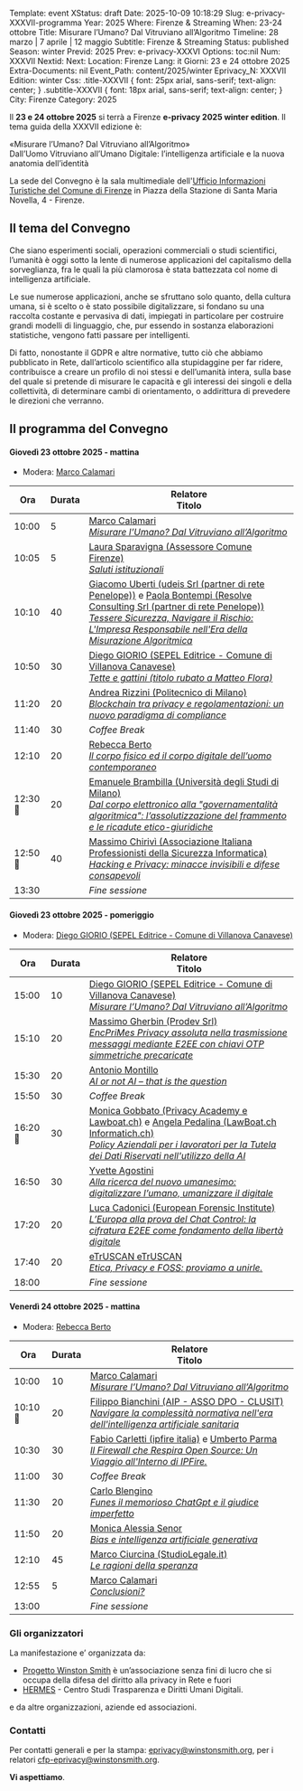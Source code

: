 Template: event
XStatus: draft
Date: 2025-10-09 10:18:29
Slug: e-privacy-XXXVII-programma
Year: 2025
Where: Firenze & Streaming
When: 23-24 ottobre
Title: Misurare l’Umano? Dal Vitruviano all’Algoritmo
Timeline: 28 marzo | 7 aprile | 12 maggio
Subtitle: Firenze & Streaming
Status: published
Season: winter
Previd: 2025
Prev: e-privacy-XXXVI
Options: toc:nil
Num: XXXVII
Nextid: 
Next: 
Location: Firenze
Lang: it
Giorni: 23 e 24 ottobre 2025
Extra-Documents: nil
Event_Path: content/2025/winter
Eprivacy_N: XXXVII
Edition: winter
Css: .title-XXXVII { font: 25px arial, sans-serif; text-align: center; }   .subtitle-XXXVII { font: 18px arial, sans-serif; text-align: center; }
City: Firenze
Category: 2025

Il **23 e 24 ottobre 2025** si terrà a Firenze **e-privacy 2025 winter edition**.
 Il tema guida della XXXVII edizione è:

<div class="title-XXXVII">«Misurare l’Umano? Dal Vitruviano all’Algoritmo»</div>
<div class="subtitle-XXXVII">Dall’Uomo Vitruviano all’Umano Digitale: l’intelligenza artificiale e la nuova anatomia dell’identità</div>

La sede del Convegno è la sala multimediale dell'[Ufficio Informazioni Turistiche del Comune di Firenze](http://e-privacy.winstonsmith.org/e-privacy-XXXVII-come-arrivare.html) in Piazza della Stazione di Santa Maria Novella, 4 - Firenze.
<br/>

## Il tema del Convegno
Che siano esperimenti sociali, operazioni commerciali o studi scientifici, l’umanità è oggi sotto la lente di numerose applicazioni del capitalismo della sorveglianza, fra le quali la più clamorosa è stata battezzata col nome di intelligenza artificiale.

Le sue numerose applicazioni, anche se sfruttano solo quanto, della cultura umana, si è scelto o è stato possibile digitalizzare, si fondano su una raccolta costante e pervasiva di dati, impiegati in particolare per costruire grandi modelli di linguaggio, che, pur essendo in sostanza elaborazioni statistiche, vengono fatti passare per intelligenti.

Di fatto, nonostante il GDPR e altre normative, tutto ciò che abbiamo pubblicato in Rete, dall’articolo scientifico alla stupidaggine per far ridere, contribuisce a creare un profilo di noi stessi e dell’umanità intera, sulla base del quale si pretende di misurare le capacità e gli interessi dei singoli e della collettività, di determinare cambi di orientamento, o addirittura di prevedere le direzioni che verranno.

## Il programma del Convegno
#### <a name="1gm"></a>Giovedì 23 ottobre 2025 - mattina
* Modera: <a href="/e-privacy-XXXVII-relatori.html#mcalamari">Marco Calamari</a>

**Ora** | Durata | **Relatore**<br/> **Titolo**
------- | --- | -------
10:00|5|<span class='talk'><a href="/e-privacy-XXXVII-relatori.html#mcalamari">Marco Calamari</a><br/><em><a name='1gm01'></a><a href="/e-privacy-XXXVII-interventi.html#1gm01">Misurare l’Umano? Dal Vitruviano all’Algoritmo</a></em></span>
10:05|5|<span class='talk'><a href="/e-privacy-XXXVII-relatori.html#lsparavigna">Laura Sparavigna (Assessore Comune Firenze)</a><br/><em><a name='1gm02'></a><a href="/e-privacy-XXXVII-interventi.html#1gm02">Saluti istituzionali</a></em></span>
10:10|40|<span class='talk'><a href="/e-privacy-XXXVII-relatori.html#guberti">Giacomo Uberti (udeis Srl (partner di rete Penelope))</a> e <a href="/e-privacy-XXXVII-relatori.html#pbontempi">Paola Bontempi (Resolve Consulting Srl (partner di rete Penelope))</a><br/><em><a name='1gm2gm45 (casi eccezionali da concordare con gli organizzatori)'></a><a href="/e-privacy-XXXVII-interventi.html#1gm2gm45 (casi eccezionali da concordare con gli organizzatori)">Tessere Sicurezza, Navigare il Rischio: L&#x27;Impresa Responsabile nell&#x27;Era della Misurazione Algoritmica</a></em></span>
10:50|30|<span class='talk'><a href="/e-privacy-XXXVII-relatori.html#dgiorio">Diego GIORIO (SEPEL Editrice - Comune di Villanova Canavese)</a><br/><em><a name='1gm03'></a><a href="/e-privacy-XXXVII-interventi.html#1gm03">Tette e gattini (titolo rubato a Matteo Flora)</a></em></span>
11:20|20|<span class='talk'><a href="/e-privacy-XXXVII-relatori.html#arizzini">Andrea Rizzini (Politecnico di Milano)</a><br/><em><a name='1gm4'></a><a href="/e-privacy-XXXVII-interventi.html#1gm4">Blockchain tra privacy e regolamentazioni: un nuovo paradigma di compliance</a></em></span>
11:40|30|<span class='talk'><em>Coffee Break</em></span>
12:10|20|<span class='talk'><a href="/e-privacy-XXXVII-relatori.html#rberto">Rebecca Berto</a><br/><em><a name='1gm5'></a><a href="/e-privacy-XXXVII-interventi.html#1gm5">Il corpo fisico ed il corpo digitale dell’uomo contemporaneo</a></em></span>
12:30📡|20|<span class='talk'><a href="/e-privacy-XXXVII-relatori.html#ebrambilla">Emanuele Brambilla (Università degli Studi di Milano)</a><br/><em><a name='1gm6'></a><a href="/e-privacy-XXXVII-interventi.html#1gm6">Dal corpo elettronico alla &quot;governamentalità algoritmica&quot;: l’assolutizzazione del frammento e le ricadute etico-giuridiche</a></em></span>
12:50📡|40|<span class='talk'><a href="/e-privacy-XXXVII-relatori.html#mchirivì">Massimo Chirivì (Associazione Italiana Professionisti della Sicurezza Informatica)</a><br/><em><a name='1gm7'></a><a href="/e-privacy-XXXVII-interventi.html#1gm7">Hacking e Privacy: minacce invisibili e difese consapevoli</a></em></span>
13:30||<span class='talk'><em>Fine sessione</em></span>


#### <a name="1gp"></a>Giovedì 23 ottobre 2025 - pomeriggio
* Modera: <a href="/e-privacy-XXXVII-relatori.html#dgiorio">Diego GIORIO (SEPEL Editrice - Comune di Villanova Canavese)</a>

**Ora** | Durata | **Relatore**<br/> **Titolo**
------- | --- | -------
15:00|10|<span class='talk'><a href="/e-privacy-XXXVII-relatori.html#dgiorio">Diego GIORIO (SEPEL Editrice - Comune di Villanova Canavese)</a><br/><em><a name='1gp01'></a><a href="/e-privacy-XXXVII-interventi.html#1gp01">Misurare l’Umano? Dal Vitruviano all’Algoritmo</a></em></span>
15:10|20|<span class='talk'><a href="/e-privacy-XXXVII-relatori.html#mgherbin">Massimo Gherbin (Prodev Srl)</a><br/><em><a name='1gp2'></a><a href="/e-privacy-XXXVII-interventi.html#1gp2">EncPriMes Privacy assoluta nella trasmissione messaggi mediante E2EE con chiavi OTP simmetriche precaricate</a></em></span>
15:30|20|<span class='talk'><a href="/e-privacy-XXXVII-relatori.html#amontillo">Antonio Montillo</a><br/><em><a name='1gp3'></a><a href="/e-privacy-XXXVII-interventi.html#1gp3">AI or not AI – that is the question</a></em></span>
15:50|30|<span class='talk'><em>Coffee Break</em></span>
16:20📡|30|<span class='talk'><a href="/e-privacy-XXXVII-relatori.html#mgobbato">Monica Gobbato (Privacy Academy e Lawboat.ch)</a> e <a href="/e-privacy-XXXVII-relatori.html#apedalina">Angela Pedalina (LawBoat.ch Informatich.ch)</a><br/><em><a name='1gp4'></a><a href="/e-privacy-XXXVII-interventi.html#1gp4">Policy Aziendali per i lavoratori per  la Tutela dei Dati Riservati nell&#x27;utilizzo della AI</a></em></span>
16:50|30|<span class='talk'><a href="/e-privacy-XXXVII-relatori.html#yagostini">Yvette Agostini</a><br/><em><a name='1gp5'></a><a href="/e-privacy-XXXVII-interventi.html#1gp5">Alla ricerca del nuovo umanesimo: digitalizzare l’umano, umanizzare il digitale</a></em></span>
17:20|20|<span class='talk'><a href="/e-privacy-XXXVII-relatori.html#lcadonici">Luca Cadonici (European Forensic Institute)</a><br/><em><a name='1gm1gp20 (meglio)'></a><a href="/e-privacy-XXXVII-interventi.html#1gm1gp20 (meglio)">L’Europa alla prova del Chat Control: la cifratura E2EE come fondamento della libertà digitale</a></em></span>
17:40|20|<span class='talk'><a href="/e-privacy-XXXVII-relatori.html#eetruscan">eTrUSCAN eTrUSCAN</a><br/><em><a name='1gp20 (meglio)'></a><a href="/e-privacy-XXXVII-interventi.html#1gp20 (meglio)">Etica, Privacy e FOSS: proviamo a unirle.</a></em></span>
18:00||<span class='talk'><em>Fine sessione</em></span>


#### <a name="2gm"></a>Venerdì 24 ottobre 2025 - mattina
* Modera: <a href="/e-privacy-XXXVII-relatori.html#rberto">Rebecca Berto</a>

**Ora** | Durata | **Relatore**<br/> **Titolo**
------- | --- | -------
10:00|10|<span class='talk'><a href="/e-privacy-XXXVII-relatori.html#mcalamari">Marco Calamari</a><br/><em><a name='2gm01'></a><a href="/e-privacy-XXXVII-interventi.html#2gm01">Misurare l’Umano? Dal Vitruviano all’Algoritmo</a></em></span>
10:10📡|20|<span class='talk'><a href="/e-privacy-XXXVII-relatori.html#fbianchini">Filippo Bianchini (AIP - ASSO DPO - CLUSIT)</a><br/><em><a name='2gm2'></a><a href="/e-privacy-XXXVII-interventi.html#2gm2">Navigare la complessità normativa nell&#x27;era dell&#x27;intelligenza artificiale sanitaria</a></em></span>
10:30|30|<span class='talk'><a href="/e-privacy-XXXVII-relatori.html#fcarletti">Fabio Carletti (ipfire italia)</a> e <a href="/e-privacy-XXXVII-relatori.html#uparma">Umberto Parma</a><br/><em><a name='2gm3'></a><a href="/e-privacy-XXXVII-interventi.html#2gm3">Il Firewall che Respira Open Source: Un Viaggio all&#x27;Interno di IPFire.</a></em></span>
11:00|30|<span class='talk'><em>Coffee Break</em></span>
11:30|20|<span class='talk'><a href="/e-privacy-XXXVII-relatori.html#cblengino">Carlo Blengino</a><br/><em><a name='2gm4'></a><a href="/e-privacy-XXXVII-interventi.html#2gm4">Funes il memorioso ChatGpt e il giudice imperfetto</a></em></span>
11:50|20|<span class='talk'><a href="/e-privacy-XXXVII-relatori.html#msenor">Monica Alessia Senor</a><br/><em><a name='2gm5'></a><a href="/e-privacy-XXXVII-interventi.html#2gm5">Bias e intelligenza artificiale generativa</a></em></span>
12:10|45|<span class='talk'><a href="/e-privacy-XXXVII-relatori.html#mciurcina">Marco Ciurcina (StudioLegale.it)</a><br/><em><a name='2gm6'></a><a href="/e-privacy-XXXVII-interventi.html#2gm6">Le ragioni della speranza</a></em></span>
12:55|5|<span class='talk'><a href="/e-privacy-XXXVII-relatori.html#mcalamari">Marco Calamari</a><br/><em><a name='2gm7'></a><a href="/e-privacy-XXXVII-interventi.html#2gm7">Conclusioni?</a></em></span>
13:00||<span class='talk'><em>Fine sessione</em></span>


### Gli organizzatori

La manifestazione e’ organizzata da:

 - [Progetto Winston Smith](http://pws.winstonsmith.org/) è un’associazione senza fini di lucro che si occupa della difesa del diritto alla privacy in Rete e fuori
 - [HERMES](http://hermescenter.org/) \- Centro Studi Trasparenza e Diritti Umani Digitali.

e da altre organizzazioni, aziende ed associazioni.


### Contatti

Per contatti generali e per la
stampa: [eprivacy@winstonsmith.org](mailto:eprivacy@winstonsmith.org),
per i relatori
[cfp-eprivacy@winstonsmith.org](mailto:cfp-eprivacy@winstonsmith.org).

**Vi aspettiamo**.
